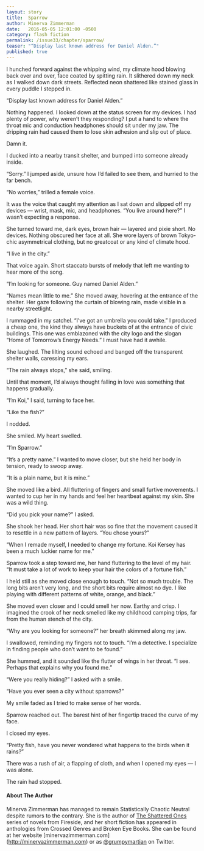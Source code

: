 ```yaml
---
layout: story
title:  Sparrow
author: Minerva Zimmerman
date:   2016-05-05 12:01:00 -0500
category: flash fiction
permalink: /issue33/chapter/sparrow/
teaser: "“Display last known address for Daniel Alden.”"
published: true
---
```

I hunched forward against the whipping wind, my climate hood blowing back over and over, face coated by spitting rain. It slithered down my neck as I walked down dark streets. Reflected neon shattered like stained glass in every puddle I stepped in. 

“Display last known address for Daniel Alden.”

Nothing happened. I looked down at the status screen for my devices. I had plenty of power, why weren’t they responding? I put a hand to where the throat mic and conduction headphones should sit under my jaw. The dripping rain had caused them to lose skin adhesion and slip out of place. 

Damn it. 

I ducked into a nearby transit shelter, and bumped into someone already inside.

“Sorry.” I jumped aside, unsure how I’d failed to see them, and hurried to the far bench. 

“No worries,” trilled a female voice. 

It was the voice that caught my attention as I sat down and slipped off my devices —  wrist, mask, mic, and headphones. “You live around here?” I wasn’t expecting a response. 

She turned toward me, dark eyes, brown hair — layered and pixie short. No devices. Nothing obscured her face at all. She wore layers of brown Tokyo-chic asymmetrical clothing, but no greatcoat or any kind of climate hood. 

“I live in the city.” 

That voice again. Short staccato bursts of melody that left me wanting to hear more of the song. 

“I’m looking for someone. Guy named Daniel Alden.” 

“Names mean little to me.” She moved away, hovering at the entrance of the shelter. Her gaze following the curtain of blowing rain, made visible in a nearby streetlight. 

I rummaged in my satchel. “I’ve got an umbrella you could take.” I produced a cheap one, the kind they always have buckets of at the entrance of civic buildings. This one was emblazoned with the city logo and the slogan “Home of Tomorrow’s Energy Needs.” I must have had it awhile. 

She laughed. The lilting sound echoed and banged off the transparent shelter walls, caressing my ears. 

“The rain always stops,” she said, smiling. 

Until that moment, I’d always thought falling in love was something that happens gradually. 

“I’m Koi,” I said, turning to face her. 

“Like the fish?”

I nodded. 

She smiled. My heart swelled. 

“I’m Sparrow.” 

“It’s a pretty name.” I wanted to move closer, but she held her body in tension, ready to swoop away.

“It is a plain name, but it is mine.” 

She moved like a bird. All fluttering of fingers and small furtive movements. I wanted to cup her in my hands and feel her heartbeat against my skin. She was a wild thing.

“Did you pick your name?” I asked. 

She shook her head. Her short hair was so fine that the movement caused it to resettle in a new pattern of layers. “You chose yours?”

“When I remade myself, I needed to change my fortune. Koi Kersey has been a much luckier name for me.” 

Sparrow took a step toward me, her hand fluttering to the level of my hair. “It must take a lot of work to keep your hair the colors of a fortune fish.” 

I held still as she moved close enough to touch. “Not so much trouble. The long bits aren’t very long, and the short bits require almost no dye. I like playing with different patterns of white, orange, and black.” 

She moved even closer and I could smell her now. Earthy and crisp. I imagined the crook of her neck smelled like my childhood camping trips, far from the human stench of the city. 

“Why are you looking for someone?” her breath skimmed along my jaw. 

I swallowed, reminding my fingers not to touch. “I’m a detective. I specialize in finding people who don’t want to be found.” 

She hummed, and it sounded like the flutter of wings in her throat. “I see. Perhaps that explains why you found me.” 

“Were you really hiding?” I asked with a smile. 

“Have you ever seen a city without sparrows?” 

My smile faded as I tried to make sense of her words. 

Sparrow reached out. The barest hint of her fingertip traced the curve of my face. 

I closed my eyes. 

“Pretty fish, have you never wondered what happens to the birds when it rains?” 

There was a rush of air, a flapping of cloth, and when I opened my eyes — I was alone. 

The rain had stopped. 

#### About The Author
Minerva Zimmerman has managed to remain Statistically Chaotic Neutral despite rumors to the contrary. She is the author of [The Shattered Ones](http://www.firesidefiction.com/books/) series of novels from Fireside, and her short fiction has appeared in anthologies from Crossed Genres and Broken Eye Books. She can be found at her website [minervazimmerman.com] (http://minervazimmerman.com) or as [@grumpymartian](twitter.com/grumpymartian) on Twitter. 
